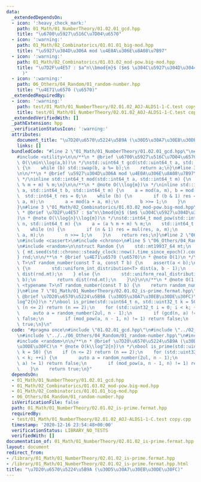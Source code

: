 ```yaml
---
data:
  _extendedDependsOn:
  - icon: ':heavy_check_mark:'
    path: 01_Math/01_NumberTheory/01.02.01_gcd.hpp
    title: "\u6700\u5927\u516C\u7D04\u6570"
  - icon: ':warning:'
    path: 01_Math/02_Combinatorics/01.01.01_big-mod.hpp
    title: "\u5927\u304D\u306A mod \u4E0A\u306E\u8A08\u7B97"
  - icon: ':warning:'
    path: 01_Math/02_Combinatorics/01.03.02_mod-pow.big-mod.hpp
    title: "\u7D2F\u4E57 : $a^n\\bmod{m}$ ($m$ \u304C\u5927\u304D\u3044\u5834\u5408\
      )"
  - icon: ':warning:'
    path: 06_Others/04_Random/01_random-number.hpp
    title: "\u4E71\u6570 (\u6570)"
  _extendedRequiredBy:
  - icon: ':warning:'
    path: test/01_Math/01_NumberTheory/02.01.02_AOJ-ALDS1-1-C.test copy.cpp
    title: test/01_Math/01_NumberTheory/02.01.02_AOJ-ALDS1-1-C.test copy.cpp
  _extendedVerifiedWith: []
  _pathExtension: hpp
  _verificationStatusIcon: ':warning:'
  attributes:
    document_title: "\u7D20\u6570\u5224\u5B9A (\u30D5\u30A7\u30EB\u30DE\u30FC)"
    links: []
  bundledCode: "#line 2 \"01_Math/01_NumberTheory/01.02.01_gcd.hpp\"\n#include <cstdint>\n\
    #include <utility>\n\n/**\n * @brief \u6700\u5927\u516C\u7D04\u6570\n * @note\
    \ O(\\min\\log(a,b))\n */\nstd::uint64_t gcd(std::uint64_t a, std::uint64_t b)\
    \ {\n    while (b) std::swap(b, a %= b);\n    return a;\n}\n#line 3 \"01_Math/02_Combinatorics/01.01.01_big-mod.hpp\"\
    \n\n/**\n * @brief \u5927\u304D\u306A mod \u4E0A\u306E\u8A08\u7B97\n * @note O(1)\n\
    \ */\ninline std::int64_t mod(std::int64_t a, std::int64_t m) {\n    return (a\
    \ % m + m) % m;\n}\n\n/**\n * @note O(\\log{m})\n */\ninline std::int64_t mul(std::int64_t\
    \ a, std::int64_t b, std::int64_t m) {\n    a = mod(a, m), b = mod(b, m);\n  \
    \  std::int64_t res = 0;\n    while (b) {\n        if (b & 1) res = mod(res +\
    \ a, m);\n        a = mod(a + a, m);\n        b >>= 1;\n    }\n    return res;\n\
    }\n#line 3 \"01_Math/02_Combinatorics/01.03.02_mod-pow.big-mod.hpp\"\n\n/**\n\
    \ * @brief \u7D2F\u4E57 : $a^n\\bmod{m}$ ($m$ \u304C\u5927\u304D\u3044\u5834\u5408\
    )\n * @note O(\\log{n}\\log{m})\n */\nstd::int64_t mod_pow(std::int64_t a, std::int64_t\
    \ n, std::int64_t m) {\n    a = (a % m + m) % m;\n    std::int64_t res = 1;\n\
    \    while (n) {\n        if (n & 1) res = mul(res, a, m);\n        a = mul(a,\
    \ a, m);\n        n >>= 1;\n    }\n    return res;\n}\n#line 2 \"06_Others/04_Random/01_random-number.hpp\"\
    \n#include <cassert>\n#include <chrono>\n#line 5 \"06_Others/04_Random/01_random-number.hpp\"\
    \n#include <random>\n\nstruct Random {\n    std::mt19937_64 mt;\n    Random()\
    \ { mt.seed(std::chrono::steady_clock::now().time_since_epoch().count()); }\n\
    } rnd;\n\n/**\n * @brief \u4E71\u6570 (\u6570)\n * @note O(1)\n */\ntemplate <typename\
    \ T>\nT random_number(const T a, const T b) {\n    assert(a < b);\n    if (std::is_integral<T>::value)\
    \ {\n        std::uniform_int_distribution<T> dist(a, b - 1);\n        return\
    \ dist(rnd.mt);\n    } else {\n        std::uniform_real_distribution<> dist(a,\
    \ b);\n        return dist(rnd.mt);\n    }\n}\n\n/**\n * @note O(1)\n */\ntemplate\
    \ <typename T>\nT random_number(const T b) {\n    return random_number(T(0), b);\n\
    }\n#line 7 \"01_Math/01_NumberTheory/02.01.02_is-prime.fermat.hpp\"\n\n/**\n *\
    \ @brief \u7D20\u6570\u5224\u5B9A (\u30D5\u30A7\u30EB\u30DE\u30FC)\n * @note O(k\\\
    log^2{n})\n */\nbool is_prime(std::uint64_t n, std::uint32_t k = 50) {\n    if\
    \ (n <= 2) return (n == 2);\n    for (std::uint32_t i = 0; i < k; ++i) {\n   \
    \     auto a = random_number(2ul, n - 1);\n        if (gcd(n, a) != 1) return\
    \ false;\n        if (mod_pow(a, n - 1, n) != 1) return false;\n    }\n    return\
    \ true;\n}\n"
  code: "#pragma once\n#include \"01.02.01_gcd.hpp\"\n#include \"../02_Combinatorics/01.03.02_mod-pow.big-mod.hpp\"\
    \n#include \"../../06_Others/04_Random/01_random-number.hpp\"\n#include <cstdint>\n\
    #include <random>\n\n/**\n * @brief \u7D20\u6570\u5224\u5B9A (\u30D5\u30A7\u30EB\
    \u30DE\u30FC)\n * @note O(k\\log^2{n})\n */\nbool is_prime(std::uint64_t n, std::uint32_t\
    \ k = 50) {\n    if (n <= 2) return (n == 2);\n    for (std::uint32_t i = 0; i\
    \ < k; ++i) {\n        auto a = random_number(2ul, n - 1);\n        if (gcd(n,\
    \ a) != 1) return false;\n        if (mod_pow(a, n - 1, n) != 1) return false;\n\
    \    }\n    return true;\n}"
  dependsOn:
  - 01_Math/01_NumberTheory/01.02.01_gcd.hpp
  - 01_Math/02_Combinatorics/01.03.02_mod-pow.big-mod.hpp
  - 01_Math/02_Combinatorics/01.01.01_big-mod.hpp
  - 06_Others/04_Random/01_random-number.hpp
  isVerificationFile: false
  path: 01_Math/01_NumberTheory/02.01.02_is-prime.fermat.hpp
  requiredBy:
  - test/01_Math/01_NumberTheory/02.01.02_AOJ-ALDS1-1-C.test copy.cpp
  timestamp: '2020-12-16 23:54:48+00:00'
  verificationStatus: LIBRARY_NO_TESTS
  verifiedWith: []
documentation_of: 01_Math/01_NumberTheory/02.01.02_is-prime.fermat.hpp
layout: document
redirect_from:
- /library/01_Math/01_NumberTheory/02.01.02_is-prime.fermat.hpp
- /library/01_Math/01_NumberTheory/02.01.02_is-prime.fermat.hpp.html
title: "\u7D20\u6570\u5224\u5B9A (\u30D5\u30A7\u30EB\u30DE\u30FC)"
---
```

